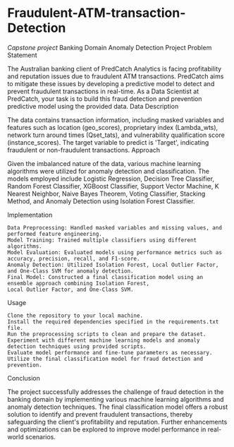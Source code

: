 # Fraudulent-ATM-transaction-Detection
*Capstone project*
Banking Domain Anomaly Detection Project
Problem Statement

The Australian banking client of PredCatch Analytics is facing profitability and reputation issues 
due to fraudulent ATM transactions. PredCatch aims to mitigate these issues by developing a predictive 
model to detect and prevent fraudulent transactions in real-time. As a Data Scientist at PredCatch, 
your task is to build this fraud detection and prevention predictive model using the provided data.
Data Description

The data contains transaction information, including masked variables and features such as location (geo_scores), 
proprietary index (Lambda_wts), network turn around times (Qset_tats), and vulnerability qualification score (instance_scores). 
The target variable to predict is 'Target', indicating fraudulent or non-fraudulent transactions.
Approach

Given the imbalanced nature of the data, various machine learning algorithms were utilized for anomaly detection and classification. 
The models employed include Logistic Regression, Decision Tree Classifier, Random Forest Classifier, XGBoost Classifier,
Support Vector Machine, K Nearest Neighbor, Naive Bayes Theorem, Voting Classifier, Stacking Method, and Anomaly Detection
using Isolation Forest Classifier.

Implementation

    Data Preprocessing: Handled masked variables and missing values, and performed feature engineering.
    Model Training: Trained multiple classifiers using different algorithms.
    Model Evaluation: Evaluated models using performance metrics such as accuracy, precision, recall, and F1-score.
    Anomaly Detection: Utilized Isolation Forest, Local Outlier Factor, and One-Class SVM for anomaly detection.
    Final Model: Constructed a final classification model using an ensemble approach combining Isolation Forest, 
    Local Outlier Factor, and One-Class SVM.

Usage

    Clone the repository to your local machine.
    Install the required dependencies specified in the requirements.txt file.
    Run the preprocessing scripts to clean and prepare the dataset.
    Experiment with different machine learning models and anomaly detection techniques using provided scripts.
    Evaluate model performance and fine-tune parameters as necessary.
    Utilize the final classification model for fraud detection and prevention.

Conclusion

The project successfully addresses the challenge of fraud detection in the banking domain by implementing various machine learning algorithms and anomaly detection techniques. The final classification model offers a robust solution to identify and prevent fraudulent transactions, thereby safeguarding the client's profitability and reputation. Further enhancements and optimizations can be explored to improve model performance in real-world scenarios.
